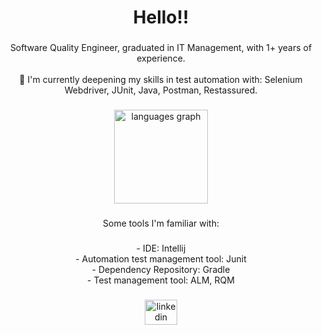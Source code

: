 <h1 align="center">Hello!!</h1>

###

<p align="center">Software Quality Engineer, graduated in IT Management, with 1+ years of experience.<br><br>🌱 I'm currently deepening my skills in test automation with: Selenium Webdriver, JUnit, Java, Postman, Restassured.</p>

###

<div align="center">
  <img src="https://github-readme-stats.vercel.app/api/top-langs?locale=en&hide_title=false&layout=compact&card_width=320&langs_count=5&theme=dracula&hide_border=false&username=larissaralmeida" height="150" alt="languages graph"  />
</div>

###

<p align="center">Some tools I'm familiar with:</p>

###

<div align="center">
  - IDE: Intellij<br>
  - Automation test management tool: Junit<br>
  - Dependency Repository: Gradle<br>
  - Test management tool: ALM, RQM<br>

</div>

###

<div align="center">
  <a href="https://www.linkedin.com/in/larissa-rodrigues-al/" target="_blank">
    <img src="https://raw.githubusercontent.com/maurodesouza/profile-readme-generator/master/src/assets/icons/social/linkedin/default.svg" width="52" height="40" alt="linkedin logo"  />
  </a>
</div>

###
